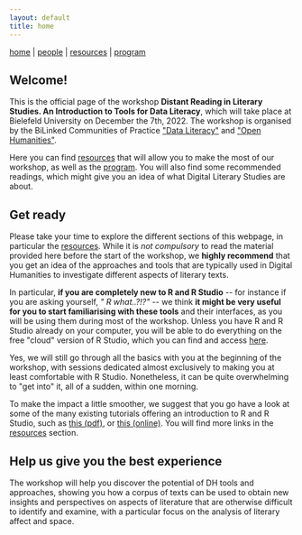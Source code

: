 ```yaml
---
layout: default
title: home
---
```


[home](index.md) | [people](people.md) | [resources](resources.md) | [program](program.md)

## Welcome!

This is the official page of the workshop **Distant Reading in Literary Studies. An Introduction to Tools for Data Literacy**, which will take place at Bielefeld University on December the 7th, 2022. The workshop is organised by the BiLinked Communities of Practice ["Data Literacy"](https://www.uni-bielefeld.de/themen/bilinked/communities-of-practice/data-literacy/) and ["Open Humanities"](https://www.uni-bielefeld.de/themen/bilinked/communities-of-practice/public-humanities/).

Here you can find [resources](resources.md) that will allow you to make the most of our workshop, as well as the [program](program.md).
You will also find some recommended readings, which might give you an idea of what Digital Literary Studies are about.

## Get ready

Please take your time to explore the different sections of this webpage, in particular the [resources](resources.md). While it is *not compulsory* to read the material provided here before the start of the workshop, we **highly recommend** that you get an idea of the approaches and tools that are typically used in Digital Humanities to investigate different aspects of literary texts.

In particular, **if you are completely new to R and R Studio** -- for instance if you are asking yourself, *" R what..?!?"* -- we think **it might be very useful for you to start familiarising with these tools** and their interfaces, as you will be using them during most of the workshop.
Unless you have R and R Studio already on your computer, you will be able to do everything on the free "cloud" version of R Studio, which you can find and access [here](https://rstudio.cloud).

Yes, we will still go through all the basics with you at the beginning of the workshop, with sessions dedicated almost exclusively to making you at least comfortable with R Studio. Nonetheless, it can be quite overwhelming to "get into" it, all of a sudden, within one morning.

To make the impact a little smoother, we suggest that you go have a look at some of the many existing tutorials offering an introduction to R and R Studio, such as [this (pdf)](resources/R_RStudio_Basics.pdf), or [this (online)](https://moderndive.netlify.app/1-getting-started.html).
You will find more links in the [resources](resources.md) section.

## Help us give you the best experience

The workshop will help you discover the potential of DH tools and approaches, showing you how a corpus of texts can be used to obtain new insights and perspectives on aspects of literature that are otherwise difficult to identify and examine, with a particular focus on the analysis of literary affect and space.
